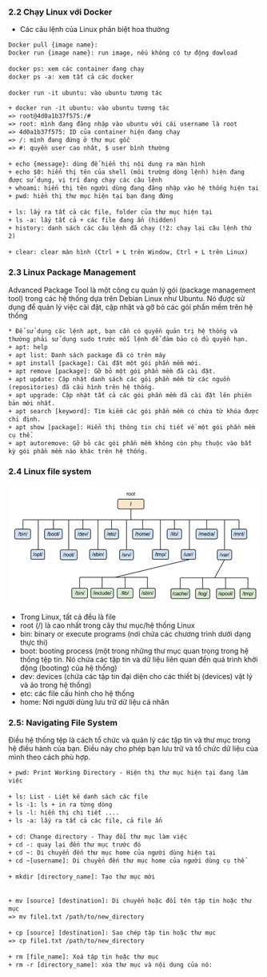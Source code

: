 ### 2.2 Chạy Linux với Docker
- Các câu lệnh của Linux phân biệt hoa thường
```
Docker pull {image name}:
Docker run {image name}: run image, nếu không có tự động dowload

docker ps: xem các container đang chạy
docker ps -a: xem tất cả các docker

docker run -it ubuntu: vào ubuntu tương tác
```

```
+ docker run -it ubuntu: vào ubuntu tương tác
=> root@4d0a1b37f575:/# 
=> root: mình đang đăng nhập vào ubuntu với cái username là root
=> 4d0a1b37f575: ID của container hiện đang chạy
=> /: mình đang đứng ở thư mục gốc
=> #: quyền user cao nhât, $ user bình thường

+ echo {message}: dùng để hiển thị nội dung ra màn hình
+ echo $0: hiển thị tên của shell (môi trường dòng lệnh) hiện đang được sử dụng, vị trí đang chạy các câu lệnh 
+ whoami: hiển thị tên người dùng đang đăng nhập vào hệ thống hiện tại
+ pwd: hiển thị thư mục hiện tại bạn đang đứng

+ ls: lấy ra tất cả các file, folder của thư mục hiện tại
+ ls -a: lấy tất cả + các file đang ẩn (hidden)
+ history: danh sách các câu lệnh đã chạy (!2: chạy lại câu lệnh thứ 2)

+ clear: clear màn hình (Ctrl + L trên Window, Ctrl + L trên Linux)
```

### 2.3 Linux Package Management

Advanced Package Tool là một công cụ quản lý gói (package management tool) trong các hệ thống dựa trên Debian Linux như Ubuntu. Nó được sử dụng để quản lý việc cài đặt, cập nhật và gỡ bỏ các gói phần mềm trên hệ thống
```
* Để sử dụng các lệnh apt, bạn cần có quyền quản trị hệ thống và thường phải sử dụng sudo trước mỗi lệnh để đảm bảo có đủ quyền hạn.
+ apt: help
+ apt list: Danh sách package đã có trên máy 
+ apt install [package]: Cài đặt một gói phần mềm mới.
+ apt remove [package]: Gỡ bỏ một gói phần mềm đã cài đặt.
+ apt update: Cập nhật danh sách các gói phần mềm từ các nguồn (repositories) đã cấu hình trên hệ thống.
+ apt upgrade: Cập nhật tất cả các gói phần mềm đã cài đặt lên phiên bản mới nhất.
+ apt search [keyword]: Tìm kiếm các gói phần mềm có chứa từ khóa được chỉ định.
+ apt show [package]: Hiển thị thông tin chi tiết về một gói phần mềm cụ thể.
+ apt autoremove: Gỡ bỏ các gói phần mềm không còn phụ thuộc vào bất kỳ gói phần mềm nào khác trên hệ thống.
```

### 2.4 Linux file system
![2.4 Linux file system](../Images/linux-filesystem.png)
+ Trong Linux, tất cả đều là file
+ root (/) là cao nhất trong cây thư mục/hệ thống Linux
+ bin: binary or execute programs (nơi chứa các chương trình dưới dạng thực thi)
+ boot: booting process (một trong những thư mục quan trọng trong hệ thống tệp tin. Nó chứa các tập tin và dữ liệu liên quan đến quá trình khởi động (booting) của hệ thống)
+ dev: devices (chứa các tập tin đại diện cho các thiết bị (devices) vật lý và ảo trong hệ thống)
+ etc: các file cấu hình cho hệ thống
+ home: Nơi người dùng lưu trữ dữ liệu cá nhân

### 2.5: Navigating File System
Điều hệ thống tệp là cách tổ chức và quản lý các tập tin và thư mục trong hệ điều hành của bạn. Điều này cho phép bạn lưu trữ và tổ chức dữ liệu của mình theo cách phù hợp.

```
+ pwd: Print Working Directory - Hiện thị thư mục hiện tại đang làm việc

+ ls: List - Liệt kê danh sách các file
+ ls -1: ls + in ra từng dòng
+ ls -l: hiển thị chi tiết ....
+ ls -a: lấy ra tất cả các file, cả file ẩn

+ cd: Change directory - Thay đổi thư mục làm việc
+ cd -: quay lại đến thư mục trước đó
+ cd ~: Di chuyển đến thư mục home của người dùng hiện tại
+ cd ~[username]: Di chuyển đến thư mục home của người dùng cụ thể

+ mkdir [directory_name]: Tạo thư mục mới


+ mv [source] [destination]: Di chuyển hoặc đổi tên tập tin hoặc thư mục
=> mv file1.txt /path/to/new_directory

+ cp [source] [destination]: Sao chép tập tin hoặc thư mục
=> cp file1.txt /path/to/new_directory

+ rm [file_name]: Xoá tập tin hoặc thư mục
+ rm -r [directory_name]: xóa thư mục và nội dung của nó:
```
